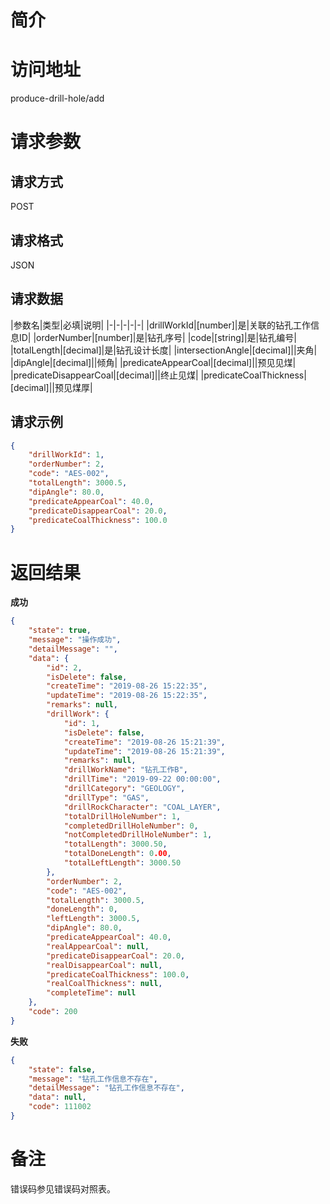 # 简介

# 访问地址
produce-drill-hole/add

# 请求参数

## 请求方式
POST

## 请求格式
JSON

## 请求数据
|参数名|类型|必填|说明|
|-|-|-|-|-|
|drillWorkId|[number]|是|关联的钻孔工作信息ID|
|orderNumber|[number]|是|钻孔序号|
|code|[string]|是|钻孔编号|
|totalLength|[decimal]|是|钻孔设计长度|
|intersectionAngle|[decimal]||夹角|
|dipAngle|[decimal]||倾角|
|predicateAppearCoal|[decimal]||预见见煤|
|predicateDisappearCoal|[decimal]||终止见煤|
|predicateCoalThickness|[decimal]||预见煤厚|


## 请求示例
```json
{
    "drillWorkId": 1,
    "orderNumber": 2,
    "code": "AES-002",
    "totalLength": 3000.5,
    "dipAngle": 80.0,
    "predicateAppearCoal": 40.0,
    "predicateDisappearCoal": 20.0,
    "predicateCoalThickness": 100.0  
}
```

# 返回结果
**成功**
```json
{
    "state": true,
    "message": "操作成功",
    "detailMessage": "",
    "data": {
        "id": 2,
        "isDelete": false,
        "createTime": "2019-08-26 15:22:35",
        "updateTime": "2019-08-26 15:22:35",
        "remarks": null,
        "drillWork": {
            "id": 1,
            "isDelete": false,
            "createTime": "2019-08-26 15:21:39",
            "updateTime": "2019-08-26 15:21:39",
            "remarks": null,
            "drillWorkName": "钻孔工作B",
            "drillTime": "2019-09-22 00:00:00",
            "drillCategory": "GEOLOGY",
            "drillType": "GAS",
            "drillRockCharacter": "COAL_LAYER",
            "totalDrillHoleNumber": 1,
            "completedDrillHoleNumber": 0,
            "notCompletedDrillHoleNumber": 1,
            "totalLength": 3000.50,
            "totalDoneLength": 0.00,
            "totalLeftLength": 3000.50
        },
        "orderNumber": 2,
        "code": "AES-002",
        "totalLength": 3000.5,
        "doneLength": 0,
        "leftLength": 3000.5,
        "dipAngle": 80.0,
        "predicateAppearCoal": 40.0,
        "realAppearCoal": null,
        "predicateDisappearCoal": 20.0,
        "realDisappearCoal": null,
        "predicateCoalThickness": 100.0,
        "realCoalThickness": null,
        "completeTime": null
    },
    "code": 200
}
```

**失败**
```json
{
    "state": false,
    "message": "钻孔工作信息不存在",
    "detailMessage": "钻孔工作信息不存在",
    "data": null,
    "code": 111002
}
```

# 备注
错误码参见错误码对照表。